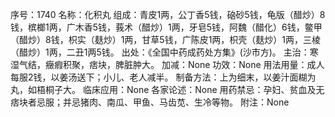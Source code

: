 序号：1740
名称：化积丸
组成：青皮1两，公丁香5钱，硇砂5钱，龟版（醋炒）8钱，槟榔1两，广木香5钱，莪术（醋炒）1两，牙皂5钱，阿魏（醋化）6钱，鳖甲（醋炒）8钱，枳实（麸炒）1两，甘草5钱，广陈皮1两，枳壳（麸炒）1两，三棱（醋炒）1两，二丑1两5钱。
出处：《全国中药成药处方集》(沙市方)。
主治：寒湿气结，癥瘕积聚，痞块，脾脏肿大。
加减：None
功效：None
用法用量：成人每服2钱，以姜汤送下；小儿、老人减半。
制备方法：上为细末，以姜汁面糊为丸，如梧桐子大。
临床应用：None
各家论述：None
用药禁忌：孕妇、贫血及无痞块者忌服；并忌猪肉、南瓜、甲鱼、马齿苋、生冷等物。
附注：None
